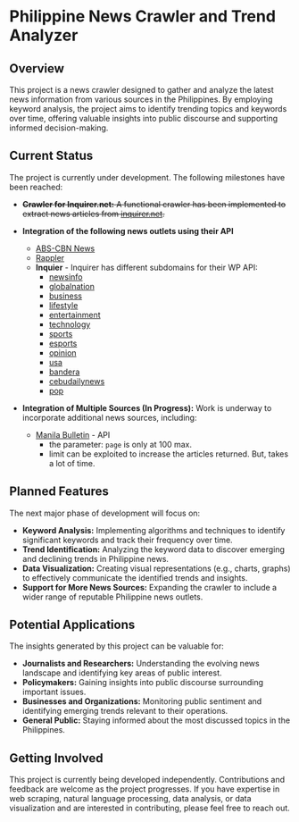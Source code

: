# Philippine News Crawler and Trend Analyzer

## Overview

This project is a news crawler designed to gather and analyze the latest news information from various sources in the Philippines. By employing keyword analysis, the project aims to identify trending topics and keywords over time, offering valuable insights into public discourse and supporting informed decision-making.

## Current Status

The project is currently under development. The following milestones have been reached:

-   ~~**Crawler for Inquirer.net:** A functional crawler has been implemented to extract news articles from [inquirer.net](https://www.inquirer.net/).~~


-   **Integration of the following news outlets using their API**
    -   [ABS-CBN News](https://od2-content-api.abs-cbn.com/prod/latest?sectionId=nation&brand=OD&partner=imp-01&limit=8&offset=undefined) 
    -   [Rappler](https://www.rappler.com/wp-json/wp/v2/posts)
    -   **Inquier** - Inquirer has different subdomains for their WP API:
        - [newsinfo](https://newsinfo.inquirer.net/wp-json/wp/v2/posts)
        - [globalnation](https://globalnation.inquirer.net/wp-json/wp/v2/posts)
        - [business](https://business.inquirer.net/wp-json/wp/v2/posts)
        - [lifestyle](https://lifestyle.inquirer.net/wp-json/wp/v2/posts)
        - [entertainment](https://entertainment.inquirer.net/wp-json/wp/v2/posts)
        - [technology](https://technology.inquirer.net/wp-json/wp/v2/posts)
        - [sports](https://sports.inquirer.net/wp-json/wp/v2/posts)
        - [esports](https://esports.inquirer.net/wp-json/wp/v2/posts)
        - [opinion](https://opinion.inquirer.net/wp-json/wp/v2/posts)
        - [usa](https://usa.inquirer.net/wp-json/wp/v2/posts)
        - [bandera](https://bandera.inquirer.net/wp-json/wp/v2/posts)
        - [cebudailynews](https://cebudailynews.inquirer.net/wp-json/wp/v2/posts)
        - [pop](https://pop.inquirer.net/wp-json/wp/v2/posts)
-   **Integration of Multiple Sources (In Progress):** Work is underway to incorporate additional news sources, including:
    -   [Manila Bulletin](https://mb.com.ph/api/pb/fetch-articles-paginated?limit=4&hide_widget_in_pagination=1&page=100&section_id=25) - API 
        - the parameter: `page` is only at 100 max.
        - limit can be exploited to increase the articles returned. But, takes a lot of time.



## Planned Features

The next major phase of development will focus on:

-   **Keyword Analysis:** Implementing algorithms and techniques to identify significant keywords and track their frequency over time.
-   **Trend Identification:** Analyzing the keyword data to discover emerging and declining trends in Philippine news.
-   **Data Visualization:** Creating visual representations (e.g., charts, graphs) to effectively communicate the identified trends and insights.
-   **Support for More News Sources:** Expanding the crawler to include a wider range of reputable Philippine news outlets.

## Potential Applications

The insights generated by this project can be valuable for:

-   **Journalists and Researchers:** Understanding the evolving news landscape and identifying key areas of public interest.
-   **Policymakers:** Gaining insights into public discourse surrounding important issues.
-   **Businesses and Organizations:** Monitoring public sentiment and identifying emerging trends relevant to their operations.
-   **General Public:** Staying informed about the most discussed topics in the Philippines.

## Getting Involved

This project is currently being developed independently. Contributions and feedback are welcome as the project progresses. If you have expertise in web scraping, natural language processing, data analysis, or data visualization and are interested in contributing, please feel free to reach out.
